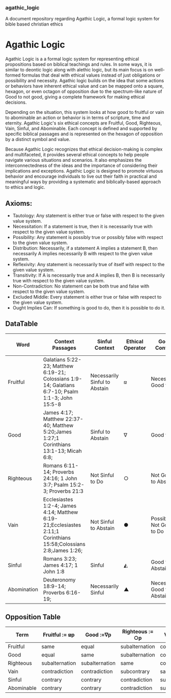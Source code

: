 ### agathic_logic
A document repository regarding Agathic Logic, a formal logic system for bible based christian ethics

# Agathic Logic

Agathic Logic is a a formal logic system for representing ethical propositions based on biblical teachings and rules.  In some ways, it is similar to deontic logic along with alethic logic, but its main focus is on well-formed formulas that deal with ethical values instead of just obligations or possibility and necessity.  Agathic logic builds on the idea that some actions or behaviors have inherent ethical value and can be mapped onto a square, hexagon, or even octagon of opposition due to the spectrum-like nature of Good to not good, giving a complete framework for making ethical decisions.  

Depending on the situation, this system looks at how good to fruitful or vain to abominable an action or behavior is in terms of scripture, time and eternity.  Agathic Logic's six ethical concepts are Fruitful, Good, Righteous, Vain, Sinful, and Abominable.  Each concept is defined and supported by specific biblical passages and is represented on the hexagon of opposition by a distinct symbol and value.

Because Agathic Logic recognizes that ethical decision-making is complex and multifaceted, it provides several ethical concepts to help people navigate various situations and scenarios.  It also emphasizes the interconnectedness of the ideas and the importance of considering their implications and exceptions.  Agathic Logic is designed to promote virtuous behavior and encourage individuals to live out their faith in practical and meaningful ways by providing a systematic and biblically-based approach to ethics and logic.

## Axioms:

- Tautology: Any statement is either true or false with respect to the given value system.
- Necessitation: If a statement is true, then it is necessarily true with respect to the given value system.
- Possibility: Any statement is possibly true or possibly false with respect to the given value system.
- Distribution: Necessarily, if a statement A implies a statement B, then necessarily A implies necessarily B with respect to the given value system.
- Reflexivity: Any statement is necessarily true of itself with respect to the given value system.
- Transitivity: If A is necessarily true and A implies B, then B is necessarily true with respect to the given value system.
- Non-Contradiction: No statement can be both true and false with respect to the given value system.
- Excluded Middle: Every statement is either true or false with respect to the given value system.
- Ought Implies Can: If something is good to do, then it is possible to do it.

## DataTable

| Word        | Context Passages                                                                                                 | Sinful Context                | Ethical Operator | Good Context                | Deontic or Alethic analogue | Supertern                   | Subaltern       | Contrary    | Subcontrary     | Contradictory  | Subcontradictory |
| ----------- | ---------------------------------------------------------------------------------------------------------------- | ----------------------------- | ---------------- | --------------------------- | --------------------------- | --------------------------- | --------------- | ----------- | --------------- | -------------- | ---------------- |
| Fruitful    | Galatians 5:22-23; Matthew 6:19-21; Colossians 1:9-14; Galatians 6:7-10; Psalm 1:1-3; John 15:5-8                | Necessarily Sinful to Abstain | ⟏                | Necessarily Good to Do      | Necessarily Obligatory      | None                        | Good, Righteous | Abomination | None            | Vain, Sinful   | None             |
| Good        | James 4:17; Matthew 22:37-40; Matthew 5:20;James 1:27;1 Corinthians 13:1-13; Micah 6:8;                          | Sinful to Abstain             | ∇                | Good to Do                  | Possibly Obligatory         | Fruitful                    | Righteous       | None        | Vain            | Abomination    | Sinful           |
| Righteous   | Romans 6:11-14; Proverbs 24:16; 1 John 3:7; Psalm 15:2-3; Proverbs 21:3                                          | Not Sinful to Do              | ○                | Not Good to Abstain         | Optional                    | Frutiful, Good              | None            | None        | Vain, Sinful    | Abomination    | None             |
| Vain        | Ecclesiastes 1:2-4; James 4:14; Matthew 6:19-21;Ecclesiastes 2:11;1 Corinthians 15:58;Colossians 2:8;James 1:26; | Not Sinful to Abstain         | ●                | Possibly Not Good to Do     | Omissible                   | Abomination, Fruiless, Vain | None            | None        | Righteous, Good | Fruitful       | None             |
| Sinful      | Romans 3:23; James 4:17; 1 John 1:8                                                                              | Sinful                        | ◭                | Good to Abstain             | Possibly Impermissible      | Abomination                 | Vain            | None        | Righteous       | Fruitful       | Good             |
| Abomination | Deuteronomy 18:9-14; Proverbs 6:16-19;                                                                           | Necessarily Sinful            | ▲                | Necessarily Good to Abstain | Necessarily Impermissible   | None                        | Sinful, Vain    | Fruitful    | None            | Rigteous, Good | None             |

## Opposition Table

| Term       | Fruitful := ⟏p | Good :=∇p      | Righteous := ○p | Vain := ●p     | Sinful := ◭p   | Abominable := ▲ |
| ---------- | -------------- | -------------- | --------------- | -------------- | -------------- | --------------- |
| Fruitful   | same           | equal          | subalternation  | contradiction  | contrary       | contrary        |
| Good       | equal          | same           | subalternation  | contradiction  | contrary       | contrary        |
| Righteous  | subalternation | subalternation | same            | contrary       | contradiction  | contradiction   |
| Vain       | contradiction  | contradiction  | subcontrary     | same           | subalternation | subalternation  |
| Sinful     | contrary       | contrary       | contradiction   | subalternation | same           | equal           |
| Abominable | contrary       | contrary       | contradiction   | subalternation | equal          | same            |
